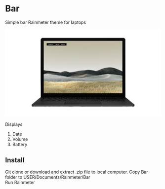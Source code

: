 # Bar
Simple bar Rainmeter theme for laptops

![](https://github.com/kaugm/Bar/blob/master/mockup.png)


Displays  
1. Date
2. Volume
3. Battery


Install
-----
Git clone or download and extract .zip file to local computer. Copy Bar folder to USER/Documents/Rainmeter/Bar\
Run Rainmeter
